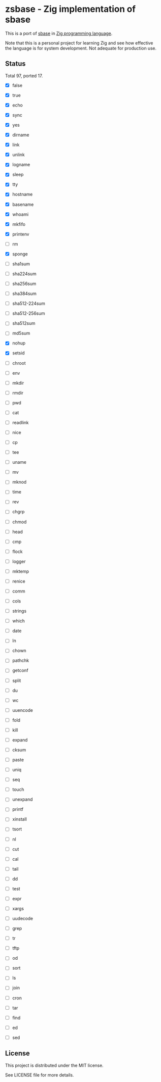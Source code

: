 
zsbase - Zig implementation of sbase
====================================

This is a port of [sbase][] in [Zig programming language][].

Note that this is a personal project for learning Zig and see how effective the
language is for system development. Not adequate for production use.

[sbase]: https://git.suckless.org/sbase/
[Zig programming language]: https://ziglang.org/

Status
--------

Total 97, ported 17.

 - [x] false
 - [x] true
 - [x] echo
 - [x] sync
 - [x] yes
 - [x] dirname
 - [x] link
 - [x] unlink
 - [x] logname
 - [x] sleep
 - [x] tty
 - [x] hostname
 - [x] basename
 - [x] whoami
 - [x] mkfifo
 - [x] printenv
 - [ ] rm
 - [x] sponge
 - [ ] sha1sum
 - [ ] sha224sum
 - [ ] sha256sum
 - [ ] sha384sum
 - [ ] sha512-224sum
 - [ ] sha512-256sum
 - [ ] sha512sum
 - [ ] md5sum
 - [x] nohup
 - [x] setsid
 - [ ] chroot
 - [ ] env
 - [ ] mkdir
 - [ ] rmdir
 - [ ] pwd
 - [ ] cat
 - [ ] readlink
 - [ ] nice
 - [ ] cp
 - [ ] tee
 - [ ] uname
 - [ ] mv
 - [ ] mknod
 - [ ] time
 - [ ] rev
 - [ ] chgrp
 - [ ] chmod
 - [ ] head
 - [ ] cmp
 - [ ] flock
 - [ ] logger
 - [ ] mktemp
 - [ ] renice
 - [ ] comm
 - [ ] cols
 - [ ] strings
 - [ ] which
 - [ ] date
 - [ ] ln
 - [ ] chown
 - [ ] pathchk
 - [ ] getconf
 - [ ] split
 - [ ] du
 - [ ] wc
 - [ ] uuencode
 - [ ] fold
 - [ ] kill
 - [ ] expand
 - [ ] cksum
 - [ ] paste
 - [ ] uniq
 - [ ] seq
 - [ ] touch
 - [ ] unexpand
 - [ ] printf
 - [ ] xinstall
 - [ ] tsort
 - [ ] nl
 - [ ] cut
 - [ ] cal
 - [ ] tail
 - [ ] dd
 - [ ] test
 - [ ] expr
 - [ ] xargs
 - [ ] uudecode
 - [ ] grep
 - [ ] tr
 - [ ] tftp
 - [ ] od
 - [ ] sort
 - [ ] ls
 - [ ] join
 - [ ] cron
 - [ ] tar
 - [ ] find
 - [ ] ed
 - [ ] sed


License
-------

This project is distributed under the MIT license.

See LICENSE file for more details.
